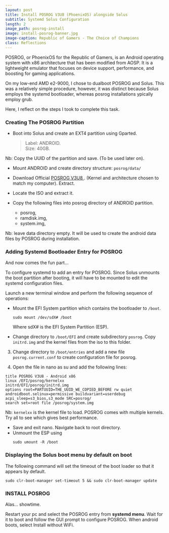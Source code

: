 ```yaml
---
layout: post
title: Install POSROG V3U8 (PhoenixOS) alongside Solus
subtitle: Systemd Solus Configuration
length: 2
image_path: posrog-install
image: install-posrog-banner.jpg
image-caption: Republic of Gamers - The Choice of Champions
class: Reflections
---
```


POSROG, or PhoenixOS for the Republic of Gamers, is an Android operating system with x86 architecture that has been modified from AOSP. It is a lightweight emulator that focuses on device support, performance, and boosting for gaming applications.

On my low-end AMD e2-9000, I chose to dualboot POSROG and Solus. This was a relatively simple procedure, however, it was distinct because Solus employs the systemd bootloader, whereas posrog installations ypically employ grub.

Here, I reflect on the steps I took to complete this task.

### Creating The POSROG Partition

- Boot into Solus and create an EXT4 partition using Gparted.
  > Label: ANDROID.  
  > Size: 40GB.

Nb: Copy the UUID of the partition and save. (To be used later on).

- Mount ANDROID and create directory structure:
  `posrog/data/`

- Download Official [POSROG V3U8 ](https://posrog.com.id/download). (Kernel and architecture chosen to match my computer). Extract.

- Locate the ISO and extract it.

- Copy the following files into posrog directory of ANDROID partition.
  - posrog,
  - ramdisk.img,
  - system.img,

Nb: leave data directory empty. It will be used to create the android data files by POSROG during installation.

### Adding Systemd Bootloader Entry for POSROG

And now comes the fun part...

To configure systemd to add an entry for POSROG. Since Solus unmounts the boot partition after booting, it will have to be mounted to edit the systemd configuration files.

Launch a new terminal window and perform the following sequence of operations:

- Mount the EFI System partition which contains the bootloader to `/boot`.

  ```
  sudo mount /dev/sdX# /boot
  ```

  Where sdX# is the EFI System Partition (ESP).

- Change directory to `/boot/EFI` and create subdirectory `posrog`. Copy `initrd.img` and the kernel files from the iso to this folder.

3. Change directory to `/boot/entries` and add a new file `posrog.current.conf` to create configuration file for posrog.

4. Open the file in nano as su and add the following lines:

```
title POSROG V3U8 - Android x86
linux /EFI/posrog/kernelxx
initrd/EFI/posrog/initrd.img
options root=PARTUUID=THE_UUID_WE_COPIED_BEFORE rw quiet androidboot.selinux=permissive buildvariant=userdebug acpi_sleep=s3_bios,s3_mode SRC=posrog/
search set=root file /posrog/system.img
```

Nb: `kernelxx` is the kernel file to load. POSROG comes with multiple kernels. Try all to see which gives best performance.

- Save and exit nano. Navigate back to root directory.
- Unmount the ESP using
  ```
  sudo umount -R /boot
  ```

### Displaying the Solus boot menu by default on boot

The following command will set the timeout of the boot loader so that it appears by default.

```
sudo clr-boot-manager set-timeout 5 && sudo clr-boot-manager update
```

### INSTALL POSROG

Alas... showtime.

Restart your pc and select the POSROG entry from **systemd menu**. Wait for it to boot and follow the GUI prompt to configure POSROG.
When android boots, select Install without WiFi.
